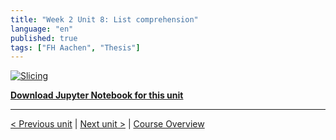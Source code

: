 ```yaml
---
title: "Week 2 Unit 8: List comprehension"
language: "en"
published: true
tags: ["FH Aachen", "Thesis"]
---
```


[![Slicing](https://img.youtube.com/vi/W5EH3AjcjZI/hqdefault.jpg)](https://youtu.be/W5EH3AjcjZI)

[**Download Jupyter Notebook for this unit**](files/Week_2_Unit_8_listcompr_notebook.ipynb)

---

[< Previous unit](/teaching/python-mooc/week2_unit7_selftest) | [Next unit >](/teaching/python-mooc/week2_unit8_selftest) |
[Course Overview](/teaching/python-mooc)